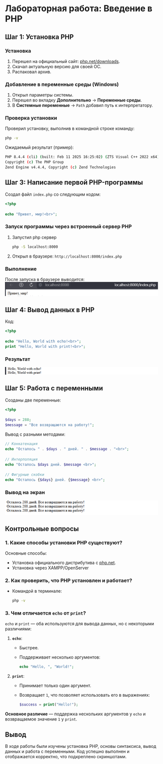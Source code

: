 # Лабораторная работа: Введение в PHP

## Шаг 1: Установка PHP

### Установка

1. Перешел на официальный сайт: [php.net/downloads](https://www.php.net/downloads).
2. Скачал актуальную версию для своей ОС.
3. Распаковал архив.

### Добавление в переменные среды (Windows)

1. Открыл параметры системы.
2. Перешел во вкладку **Дополнительно** -> **Переменные среды**.
3. В **Системные переменные** -> `Path` добавил путь к интерпретатору.

### Проверка установки

Проверил установку, выполнив в командной строке команду:

```sh
php -v
```

Ожидаемый результат (пример):

```sh
PHP 8.4.4 (cli) (built: Feb 11 2025 16:25:02) (ZTS Visual C++ 2022 x64)
Copyright (c) The PHP Group
Zend Engine v4.4.4, Copyright (c) Zend Technologies
```

## Шаг 3: Написание первой PHP-программы

Создал файл `index.php` со следующим кодом:

```php
<?php

echo "Привет, мир!<br>";
```

### Запуск программы через встроенный сервер PHP

1. Запустил php сервер

   ```sh
   php -S localhost:8000
   ```

2. Открыл в браузере: `http://localhost:8000/index.php`

### Выполнение

После запуска в браузере выводится:
![Hello world](images/HelloWorld.png)

## Шаг 4: Вывод данных в PHP

Код:

```php
<?php

echo "Hello, World with echo!<br>";
print "Hello, World with print!<br>";
```

### Результат

![Second](images/Second.png)

## Шаг 5: Работа с переменными

Созданы две переменные:

```php
<?php

$days = 288;
$message = "Все возвращаются на работу!";
```

Вывод с разными методами:

```php
// Конкатенация
echo "Осталось " . $days . " дней. " . $message . "<br>";

// Интерполяция
echo "Осталось $days дней. $message <br>";

// Фигурные скобки
echo "Осталось {$days} дней. {$message} <br>";
```

### Вывод на экран

![Third](images/Third.png)

## Контрольные вопросы

### 1. Какие способы установки PHP существуют?

Основные способы:

- Установка официального дистрибутива с [php.net](https://www.php.net/downloads).
- Установка через XAMPP/OpenServer

### 2. Как проверить, что PHP установлен и работает?

- Командой в терминале:

  ```sh
  php -v
  ```

### 3. Чем отличается `echo` от `print`?

`echo` и `print` — оба используются для вывода данных, но с некоторыми различиями:

1. **`echo`**:
   - Быстрее.
   - Поддерживает несколько аргументов:

     ```php
     echo "Hello, ", "World!";
     ```

2. **`print`**:
   - Принимает только один аргумент.
   - Возвращает `1`, что позволяет использовать его в выражениях:

     ```php
     $success = print("Hello!");
     ```

**Основное различие** — поддержка нескольких аргументов у `echo` и возвращаемое значение `1` у `print`.

## Вывод

В ходе работы были изучены установка PHP, основы синтаксиса, вывод данных и работа с переменными. Код успешно выполнен и отображается корректно, что подкреплено скриншотами.
